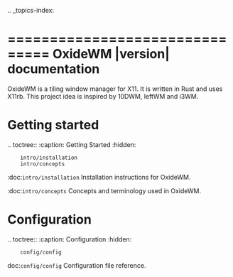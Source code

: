 .. _topics-index:

===============================
OxideWM |version| documentation
===============================

OxideWM is a tiling window manager for X11. It is written in Rust and uses X11rb.
This project idea is inspired by 10DWM, leftWM and i3WM.


Getting started
===============

.. toctree::
   :caption: Getting Started
   :hidden:

        intro/installation
        intro/concepts

:doc:`intro/installation`
        Installation instructions for OxideWM.

:doc:`intro/concepts`
        Concepts and terminology used in OxideWM.

Configuration
=============

.. toctree::
   :caption: Configuration
   :hidden:

        config/config

doc:`config/config`
        Configuration file reference.
